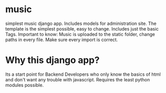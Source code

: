 # music
simplest music django app.
Includes models for administration site.
The template is the simplest possible, easy to change. Includes just the basic Tags.
Important to know:
  Music is uploaded to the static folder, change paths in every file.
  Make sure every import is correct.
# Why this django app?
Its a start point for Backend Developers who only know the basics of html and don't want any trouble with javascript.
Requires the least python modules possible. 
